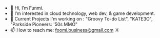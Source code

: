 - 👋 Hi, I’m  Funmi.
- 👀 I’m interested in cloud technology, web dev, & game development.
- 🔆 Current Projects I'm working on : "Groovy To-do List", "KATE3O", "Parkside Pioneers: '50s MMO"
- 📫 How to reach me: foomi.business@gmail.com ☀




<!---
kat3o/kat3o is a ✨ special ✨ repository because its `README.md` (this file) appears on your GitHub profile.
You can click the Preview link to take a look at your changes.
--->
